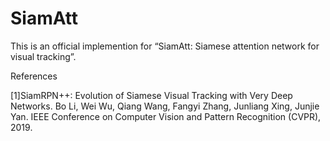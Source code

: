 # SiamAtt
This is an official implemention for “SiamAtt: Siamese attention network for visual tracking”.

References

[1]SiamRPN++: Evolution of Siamese Visual Tracking with Very Deep Networks. Bo Li, Wei Wu, Qiang Wang, Fangyi Zhang, Junliang Xing, Junjie Yan. IEEE Conference on Computer Vision and Pattern Recognition (CVPR), 2019.

